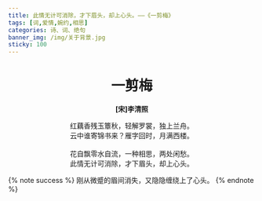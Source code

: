 ```yaml
---
title: 此情无计可消除，才下眉头，却上心头。——《一剪梅》
tags: [词,爱情,婉约,相思]
categories: 诗、词、绝句
banner_img: /img/关于背景.jpg
sticky: 100
---
```

# <center>一剪梅</center>

**<center>[宋]李清照</center>**

<center>红藕香残玉簟秋，轻解罗裳，独上兰舟。</center>
<center>云中谁寄锦书来？雁字回时，月满西楼。</center>
</br>
<center>花自飘零水自流，一种相思，两处闲愁。</center>
<center>此情无计可消除，才下眉头，却上心头。</center>
<!-- more -->

{% note success %}
刚从微蹙的眉间消失，又隐隐缠绕上了心头。
{% endnote %}

<style>
    /* 楷体 */
  /* 只设置 markdown 字体 */
  .markdown-body {
    font-family: KaiTi,"Microsoft YaHei",Georgia, sans, serif;
    font-size: 20px;
  }
</style>